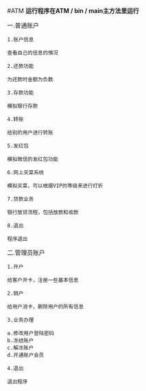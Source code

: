 #ATM
**运行程序在ATM / bin / main主方法里运行**

一.普通账户

    1.账户信息
    
    查看自己的信息的情况 
    
    2.还款功能
    
	为还款时金额为负数                        
	
	3.存款功能
	   
	模拟银行存款
	                          
	4.转账
	
	给别的用户进行转账                          
	
	5.发红包
	
	模拟微信的发红包功能
	
	6.网上买菜系统
	
	模拟买菜，可以根据VIP的等级来进行打折
	                         
	7.贷款业务
	
	银行放贷流程，包括放款和收款
	
	8.退出
	
	程序退出 
    
 二.管理员账户
    
    1.开户
    
    给客户开卡，注册一些基本信息
                                     
	2.销户
	
	给用户消卡，删除用户的所有信息
	                                 
	3.业务办理
	
	a.修改用户登陆密码
	b.冻结账户
	c.解冻账户
	d.开通账户会员                              
	
	4.退出 
	
	退出程序
	
	